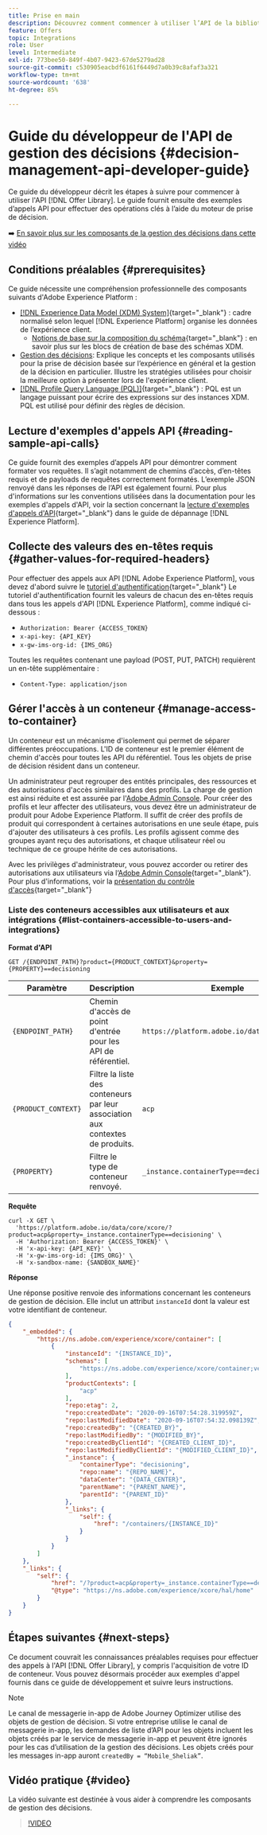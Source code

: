 ```yaml
---
title: Prise en main
description: Découvrez comment commencer à utiliser l’API de la bibliothèque des offres pour effectuer des opérations clés à l’aide du moteur de prise de décision.
feature: Offers
topic: Integrations
role: User
level: Intermediate
exl-id: 773bee50-849f-4b07-9423-67de5279ad28
source-git-commit: c530905eacbdf6161f6449d7a0b39c8afaf3a321
workflow-type: tm+mt
source-wordcount: '638'
ht-degree: 85%

---
```


# Guide du développeur de l&#39;API de gestion des décisions {#decision-management-api-developer-guide}

Ce guide du développeur décrit les étapes à suivre pour commencer à utiliser l&#39;API [!DNL Offer Library]. Le guide fournit ensuite des exemples d’appels API pour effectuer des opérations clés à l’aide du moteur de prise de décision.

➡️ [En savoir plus sur les composants de la gestion des décisions dans cette vidéo](#video)

## Conditions préalables {#prerequisites}

Ce guide nécessite une compréhension professionnelle des composants suivants d&#39;Adobe Experience Platform :

* [[!DNL Experience Data Model (XDM) System]](https://experienceleague.adobe.com/docs/experience-platform/xdm/home.html?lang=fr){target=&quot;_blank&quot;} : cadre normalisé selon lequel [!DNL Experience Platform] organise les données de l’expérience client.
   * [Notions de base sur la composition du schéma](https://experienceleague.adobe.com/docs/experience-platform/xdm/schema/composition.html?lang=fr){target=&quot;_blank&quot;} : en savoir plus sur les blocs de création de base des schémas XDM.
* [Gestion des décisions](../../../using/offers/get-started/starting-offer-decisioning.md): Explique les concepts et les composants utilisés pour la prise de décision basée sur l’expérience en général et la gestion de la décision en particulier. Illustre les stratégies utilisées pour choisir la meilleure option à présenter lors de l&#39;expérience client.
* [[!DNL Profile Query Language (PQL)]](https://experienceleague.adobe.com/docs/experience-platform/segmentation/pql/overview.html?lang=fr){target=&quot;_blank&quot;} : PQL est un langage puissant pour écrire des expressions sur des instances XDM. PQL est utilisé pour définir des règles de décision.

## Lecture d&#39;exemples d&#39;appels API {#reading-sample-api-calls}

Ce guide fournit des exemples d’appels API pour démontrer comment formater vos requêtes. Il s’agit notamment de chemins d’accès, d’en-têtes requis et de payloads de requêtes correctement formatés. L’exemple JSON renvoyé dans les réponses de l’API est également fourni. Pour plus d&#39;informations sur les conventions utilisées dans la documentation pour les exemples d&#39;appels d&#39;API, voir la section concernant la [lecture d&#39;exemples d&#39;appels d&#39;API](https://experienceleague.adobe.com/docs/experience-platform/landing/troubleshooting.html?lang=fr#how-do-i-format-an-api-request){target=&quot;_blank&quot;} dans le guide de dépannage [!DNL Experience Platform].

## Collecte des valeurs des en-têtes requis {#gather-values-for-required-headers}

Pour effectuer des appels aux API [!DNL Adobe Experience Platform], vous devez d&#39;abord suivre le [tutoriel d&#39;authentification](https://experienceleague.adobe.com/docs/experience-platform/landing/platform-apis/api-authentication.html?lang=fr){target=&quot;_blank&quot;} Le tutoriel d&#39;authentification fournit les valeurs de chacun des en-têtes requis dans tous les appels d&#39;API [!DNL Experience Platform], comme indiqué ci-dessous :

* `Authorization: Bearer {ACCESS_TOKEN}`
* `x-api-key: {API_KEY}`
* `x-gw-ims-org-id: {IMS_ORG}`

Toutes les requêtes contenant une payload (POST, PUT, PATCH) requièrent un en-tête supplémentaire :

* `Content-Type: application/json`

## Gérer l&#39;accès à un conteneur {#manage-access-to-container}

Un conteneur est un mécanisme d&#39;isolement qui permet de séparer différentes préoccupations. L&#39;ID de conteneur est le premier élément de chemin d&#39;accès pour toutes les API du référentiel. Tous les objets de prise de décision résident dans un conteneur.

Un administrateur peut regrouper des entités principales, des ressources et des autorisations d&#39;accès similaires dans des profils. La charge de gestion est ainsi réduite et est assurée par l&#39;[Adobe Admin Console](https://adminconsole.adobe.com/). Pour créer des profils et leur affecter des utilisateurs, vous devez être un administrateur de produit pour Adobe Experience Platform. Il suffit de créer des profils de produit qui correspondent à certaines autorisations en une seule étape, puis d&#39;ajouter des utilisateurs à ces profils. Les profils agissent comme des groupes ayant reçu des autorisations, et chaque utilisateur réel ou technique de ce groupe hérite de ces autorisations.

Avec les privilèges d&#39;administrateur, vous pouvez accorder ou retirer des autorisations aux utilisateurs via l‘[Adobe Admin Console](https://adminconsole.adobe.com/){target=&quot;_blank&quot;}. Pour plus d&#39;informations, voir la [présentation du contrôle d&#39;accès](https://experienceleague.adobe.com/docs/experience-platform/access-control/home.html?lang=fr){target=&quot;_blank&quot;}

### Liste des conteneurs accessibles aux utilisateurs et aux intégrations {#list-containers-accessible-to-users-and-integrations}

**Format d&#39;API**

```http
GET /{ENDPOINT_PATH}?product={PRODUCT_CONTEXT}&property={PROPERTY}==decisioning
```

| Paramètre | Description | Exemple |
| --------- | ----------- | ------- |
| `{ENDPOINT_PATH}` | Chemin d&#39;accès de point d&#39;entrée pour les API de référentiel. | `https://platform.adobe.io/data/core/xcore/` |
| `{PRODUCT_CONTEXT}` | Filtre la liste des conteneurs par leur association aux contextes de produits. | `acp` |
| `{PROPERTY}` | Filtre le type de conteneur renvoyé. | `_instance.containerType==decisioning` |

**Requête**

```shell
curl -X GET \
  'https://platform.adobe.io/data/core/xcore/?product=acp&property=_instance.containerType==decisioning' \
  -H 'Authorization: Bearer {ACCESS_TOKEN}' \
  -H 'x-api-key: {API_KEY}' \
  -H 'x-gw-ims-org-id: {IMS_ORG}' \
  -H 'x-sandbox-name: {SANDBOX_NAME}'
```

**Réponse**

Une réponse positive renvoie des informations concernant les conteneurs de gestion de décision. Elle inclut un attribut `instanceId` dont la valeur est votre identifiant de conteneur.

```json
{
    "_embedded": {
        "https://ns.adobe.com/experience/xcore/container": [
            {
                "instanceId": "{INSTANCE_ID}",
                "schemas": [
                    "https://ns.adobe.com/experience/xcore/container;version=0.5"
                ],
                "productContexts": [
                    "acp"
                ],
                "repo:etag": 2,
                "repo:createdDate": "2020-09-16T07:54:28.319959Z",
                "repo:lastModifiedDate": "2020-09-16T07:54:32.098139Z",
                "repo:createdBy": "{CREATED_BY}",
                "repo:lastModifiedBy": "{MODIFIED_BY}",
                "repo:createdByClientId": "{CREATED_CLIENT_ID}",
                "repo:lastModifiedByClientId": "{MODIFIED_CLIENT_ID}",
                "_instance": {
                    "containerType": "decisioning",
                    "repo:name": "{REPO_NAME}",
                    "dataCenter": "{DATA_CENTER}",
                    "parentName": "{PARENT_NAME}",
                    "parentId": "{PARENT_ID}"
                },
                "_links": {
                    "self": {
                        "href": "/containers/{INSTANCE_ID}"
                    }
                }
            }
        ]
    },
    "_links": {
        "self": {
            "href": "/?product=acp&property=_instance.containerType==decisioning",
            "@type": "https://ns.adobe.com/experience/xcore/hal/home"
        }
    }
}
```

## Étapes suivantes {#next-steps}

Ce document couvrait les connaissances préalables requises pour effectuer des appels à l&#39;API [!DNL Offer Library], y compris l&#39;acquisition de votre ID de conteneur. Vous pouvez désormais procéder aux exemples d&#39;appel fournis dans ce guide de développement et suivre leurs instructions.

>[!NOTE]
>
> Le canal de messagerie in-app de Adobe Journey Optimizer utilise des objets de gestion de décision. Si votre entreprise utilise le canal de messagerie in-app, les demandes de liste d’API pour les objets incluent les objets créés par le service de messagerie in-app et peuvent être ignorés pour les cas d’utilisation de la gestion des décisions. Les objets créés pour les messages in-app auront `createdBy = “Mobile_Sheliak”`.

## Vidéo pratique {#video}

La vidéo suivante est destinée à vous aider à comprendre les composants de gestion des décisions.


>[!VIDEO](https://video.tv.adobe.com/v/329919?quality=12)

